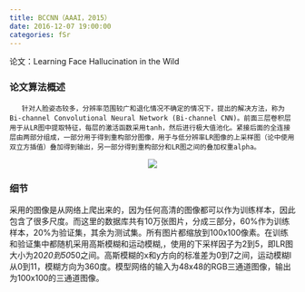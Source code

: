 ```yaml
---
title: BCCNN（AAAI，2015）
date: 2016-12-07 19:00:00
categories: fSr
---
```


<script type="text/javascript" src="http://cdn.mathjax.org/mathjax/latest/MathJax.js?config=default"></script>

论文：Learning Face Hallucination in the Wild

### 论文算法概述

       针对人脸姿态较多，分辨率范围较广和退化情况不确定的情况下，提出的解决方法，称为Bi-channel Convolutional Neural Network (Bi-channel CNN)。前面三层卷积层用于从LR图中提取特征，每层的激活函数采用tanh，然后进行极大值池化。紧接后面的全连接层由两部分组成，一部分用于得到重构部分图像，用于与低分辨率LR图像的上采样图（论中使用双立方插值）叠加得到输出，另一部分得到重构部分和LR图之间的叠加权重alpha。

<center><img src="{{ site.baseurl }}/images/pdSr/bccnn1.png"></center>

### 细节

   采用的图像是从网络上爬出来的，因为任何高清的图像都可以作为训练样本，因此包含了很多尺度。而这里的数据库共有10万张图片，分成三部分，60%作为训练样本，20%为验证集，其余为测试集。所有图片都缩放到100x100像素。在训练和验证集中都随机采用高斯模糊和运动模糊,，使用的下采样因子为2到5，即LR图大小为20*20到50*50之间。高斯模糊的x和y方向的标准差为0到7之间，运动模糊l从0到11，模糊方向为360度。模型网络的输入为48x48的RGB三通道图像，输出为100x100的三通道图像。
